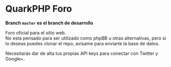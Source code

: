 QuarkPHP Foro
===========

**Branch `master` es el branch de desarrollo**

Foro oficial para el sitio web.  
No esta pensado para ser utilizado como phpBB u otras alternativas, pero si lo deseas
puedes clonar el repo, avisame para enviarte la base de datos.

Necesitarás dar de alta tus propias API keys para conectar con Twitter y Google+.
